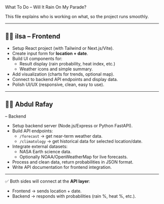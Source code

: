  What To Do – Will It Rain On My Parade?

This file explains who is working on what, so the project runs smoothly.

---

## 👩‍💻 ilsa – Frontend
- Setup React project (with Tailwind or Next.js/Vite).
- Create input form for **location + date**.
- Build UI components for:
  - Result display (rain probability, heat index, etc.)
  - Weather icons and simple summary.
- Add visualization (charts for trends, optional map).
- Connect to backend API endpoints and display data.
- Polish UI/UX (responsive, clean, easy to use).

---

## 👨‍💻 Abdul Rafay
– Backend
- Setup backend server (Node.js/Express or Python FastAPI).
- Build API endpoints:
  - `/forecast` → get near-term weather data.
  - `/climatology` → get historical data for selected location/date.
- Integrate external datasets:
  - NASA Earth science data.
  - Optionally NOAA/OpenWeatherMap for live forecasts.
- Process and clean data, return probabilities in JSON format.
- Write API documentation for frontend integration.

---

✅ Both sides will connect at the **API layer**:
- Frontend → sends location + date.
- Backend → responds with probabilities (rain %, heat %, etc.).
